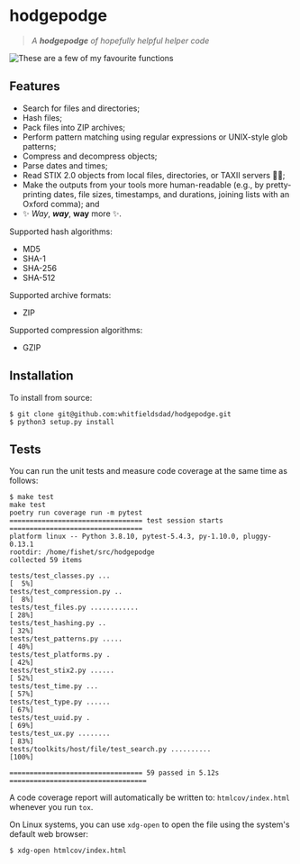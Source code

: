 # hodgepodge

> _A **hodgepodge** of hopefully helpful helper code_

![These are a few of my favourite functions](https://raw.githubusercontent.com/whitfieldsdad/images/main/a-few-of-my-favourite-things.jpg)

## Features

- Search for files and directories;
- Hash files;
- Pack files into ZIP archives;
- Perform pattern matching using regular expressions or UNIX-style glob patterns;
- Compress and decompress objects;
- Parse dates and times;
- Read STIX 2.0 objects from local files, directories, or TAXII servers 🚖🚦;
- Make the outputs from your tools more human-readable (e.g., by pretty-printing dates, file sizes, timestamps, and durations, joining lists with an Oxford comma); and
- ✨ _Way_, __*way*__, __way__ more ✨.

Supported hash algorithms:
- MD5
- SHA-1
- SHA-256
- SHA-512

Supported archive formats:
- ZIP

Supported compression algorithms:
- GZIP

## Installation

To install from source:

```shell
$ git clone git@github.com:whitfieldsdad/hodgepodge.git
$ python3 setup.py install
```

## Tests

You can run the unit tests and measure code coverage at the same time as follows:

```shell
$ make test
make test
poetry run coverage run -m pytest
================================= test session starts =================================
platform linux -- Python 3.8.10, pytest-5.4.3, py-1.10.0, pluggy-0.13.1
rootdir: /home/fishet/src/hodgepodge
collected 59 items

tests/test_classes.py ...                                                       [  5%]
tests/test_compression.py ..                                                    [  8%]
tests/test_files.py ............                                                [ 28%]
tests/test_hashing.py ..                                                        [ 32%]
tests/test_patterns.py .....                                                    [ 40%]
tests/test_platforms.py .                                                       [ 42%]
tests/test_stix2.py ......                                                      [ 52%]
tests/test_time.py ...                                                          [ 57%]
tests/test_type.py ......                                                       [ 67%]
tests/test_uuid.py .                                                            [ 69%]
tests/test_ux.py ........                                                       [ 83%]
tests/toolkits/host/file/test_search.py ..........                              [100%]

================================= 59 passed in 5.12s ==================================
````

A code coverage report will automatically be written to: `htmlcov/index.html` whenever you run `tox`.

On Linux systems, you can use `xdg-open` to open the file using the system's default web browser:

```shell
$ xdg-open htmlcov/index.html
```

